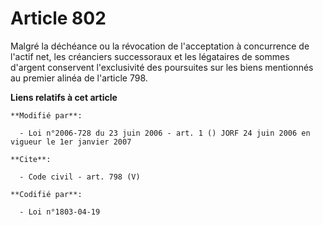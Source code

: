 # Article 802

Malgré la déchéance ou la révocation de l'acceptation à concurrence de l'actif net, les créanciers successoraux et les
légataires de sommes d'argent conservent l'exclusivité des poursuites sur les biens mentionnés au premier alinéa de l'article
798.

**Liens relatifs à cet article**

	**Modifié par**:

	  - Loi n°2006-728 du 23 juin 2006 - art. 1 () JORF 24 juin 2006 en vigueur le 1er janvier 2007

	**Cite**:

	  - Code civil - art. 798 (V)

	**Codifié par**:

	  - Loi n°1803-04-19
